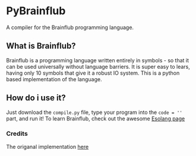 # PyBrainflub
A compiler for the Brainflub programming language.

## What is Brainflub?
Brainflub is a programming language written entirely in symbols - so that it can be used universally without language barriers.
It is super easy to lears, having only 10 symbols that give it a robust IO system.
This is a python based implementation of the language.

## How do i use it?
Just download the `compile.py` file, type your program into the `code = ''` part, and run it!
To learn Brainflub, check out the awesome  [Esolang page](https://esolangs.org/wiki/Brainflub)

### Credits
The origanal implementation [here](https://github.com/snorepion/Brainflub)
